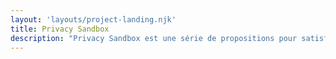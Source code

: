 ```yaml
---
layout: 'layouts/project-landing.njk'
title: Privacy Sandbox
description: "Privacy Sandbox est une série de propositions pour satisfaire les cas d'utilisation intersites sans cookies tiers ou autres mécanismes de suivi."
---
```

